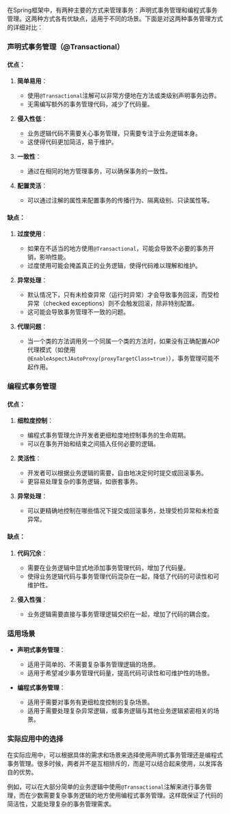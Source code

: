 在Spring框架中，有两种主要的方式来管理事务：声明式事务管理和编程式事务管理。这两种方式各有优缺点，适用于不同的场景。下面是对这两种事务管理方式的详细对比：

### 声明式事务管理（@Transactional）

#### 优点：

1. **简单易用**：
   - 使用`@Transactional`注解可以非常方便地在方法或类级别声明事务边界。
   - 无需编写额外的事务管理代码，减少了代码量。

2. **侵入性低**：
   - 业务逻辑代码不需要关心事务管理，只需要专注于业务逻辑本身。
   - 这使得代码更加简洁，易于维护。

3. **一致性**：
   - 通过在相同的地方管理事务，可以确保事务的一致性。

4. **配置灵活**：
   - 可以通过注解的属性来配置事务的传播行为、隔离级别、只读属性等。

#### 缺点：

1. **过度使用**：
   - 如果在不适当的地方使用`@Transactional`，可能会导致不必要的事务开销，影响性能。
   - 过度使用可能会掩盖真正的业务逻辑，使得代码难以理解和维护。

2. **异常处理**：
   - 默认情况下，只有未检查异常（运行时异常）才会导致事务回滚，而受检异常（checked exceptions）则不会触发回滚，除非特别配置。
   - 这可能会导致事务管理不一致的问题。

3. **代理问题**：
   - 当一个类的方法调用另一个同属一个类的方法时，如果没有正确配置AOP代理模式（如使用`@EnableAspectJAutoProxy(proxyTargetClass=true)`），事务管理可能不起作用。

### 编程式事务管理

#### 优点：

1. **细粒度控制**：
   - 编程式事务管理允许开发者更细粒度地控制事务的生命周期。
   - 可以在事务开始和结束之间插入任何必要的逻辑。

2. **灵活性**：
   - 开发者可以根据业务逻辑的需要，自由地决定何时提交或回滚事务。
   - 更容易处理复杂的事务逻辑，如嵌套事务。

3. **异常处理**：
   - 可以更精确地控制在哪些情况下提交或回滚事务，处理受检异常和未检查异常。

#### 缺点：

1. **代码冗余**：
   - 需要在业务逻辑中显式地添加事务管理代码，增加了代码量。
   - 使得业务逻辑代码与事务管理代码混杂在一起，降低了代码的可读性和可维护性。

2. **侵入性强**：
   - 业务逻辑需要直接与事务管理逻辑交织在一起，增加了代码的耦合度。

### 适用场景

- **声明式事务管理**：
  - 适用于简单的、不需要复杂事务管理逻辑的场景。
  - 适用于希望减少事务管理代码量，提高代码可读性和可维护性的场景。

- **编程式事务管理**：
  - 适用于需要对事务有更细粒度控制的复杂场景。
  - 适用于需要处理复杂异常逻辑，或事务逻辑与其他业务逻辑紧密相关的场景。

### 实际应用中的选择

在实际应用中，可以根据具体的需求和场景来选择使用声明式事务管理还是编程式事务管理。很多时候，两者并不是互相排斥的，而是可以结合起来使用，以发挥各自的优势。

例如，可以在大部分简单的业务逻辑中使用`@Transactional`注解来进行事务管理，而在少数需要复杂事务逻辑的地方使用编程式事务管理。这样既保证了代码的简洁性，又能处理复杂的事务管理需求。